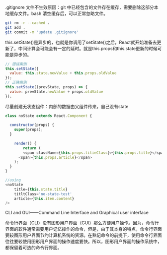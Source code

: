 .gitignore 文件不生效原因：git 中已经包含的文件存在缓存，需要删除这部分本地缓存文件。bash 清空缓存后，可以正常忽略文件。

```bash
git rm -r --cached .
git add .
git commit -m 'update .gitignore'
```



this.setState()是异步的，也就是你调用了setState()之后，React就开始准备去更新了，中间计算会可能会有一定的延时。就是this.props和this.state更新的时候可能是异步的。

```js
// 错误案例
this.setState({
  value: this.state.newValue + this.props.oldValue
});
// 正确案例
this.setState((prevState, props) => {
  value: prevState.newValue + props.oldValue
});
```



尽量创建无状态组件：内部的数据由父组件传来，自己没有state

```js
class noState extends React.Component {
  
  constructor(props) {
    super(props);
  }
  
	render() {
		return (
    	<span className={this.props.titieClass}>{this.props.title}</span>
      <span>{this.props.article}</span>
    );
  }  
}

//using
<noState
	title={this.state.title}
	titltClass='no-state-test'
	article={this.item.content}
/>
```

CLI and GUI——Command Line Interface  and Graphical user interface

命令行界面（CLI）没有图形用户界面（GUI）那么方便用户操作。因为，命令行界面的软件通常需要用户记忆操作的命令，但是，由于其本身的特点，命令行界面要较图形用户界面节约计算机系统的资源。在熟记命令的前提下，使用命令行界面往往要较使用图形用户界面的操作速度要快。所以，图形用户界面的操作系统中，都保留着可选的命令行界面。